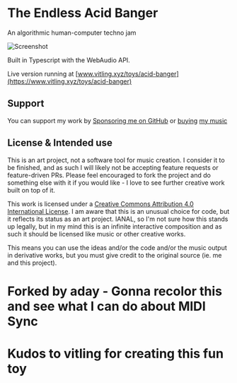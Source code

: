 # The Endless Acid Banger

An algorithmic human-computer techno jam

![Screenshot](https://github.com/vitling/acid-banger/blob/main/preview.png?raw=true)

Built in Typescript with the WebAudio API.

Live version running at [www.vitling.xyz/toys/acid-banger](https://www.vitling.xyz/toys/acid-banger)


## Support

You can support my work by [Sponsoring me on GitHub](https://github.com/sponsors/vitling) or [buying](https://music.vitling.xyz) [my music](https://edgenetwork.bandcamp.com/album/edge001-spaceport-lounge-music)


## License & Intended use

This is an art project, not a software tool for music creation. I consider it to be finished, and as such I will likely not be accepting feature requests or feature-driven PRs. Please feel encouraged to fork the project and do something else with it if you would like - I love to see further creative work built on top of it.

This work is licensed under a [Creative Commons Attribution 4.0 International License](http://creativecommons.org/licenses/by/4.0/). I am aware that this is an unusual choice for code, but it reflects its status as an art project. IANAL, so I'm not sure how this stands up legally, but in my mind this is an infinite interactive composition and as such it should be licensed like music or other creative works.

This means you can use the ideas and/or the code and/or the music output in derivative works, but you must give credit to the original source (ie. me and this project).


# Forked by aday - Gonna recolor this and see what I can do about MIDI Sync
# Kudos to vitling for creating this fun toy
